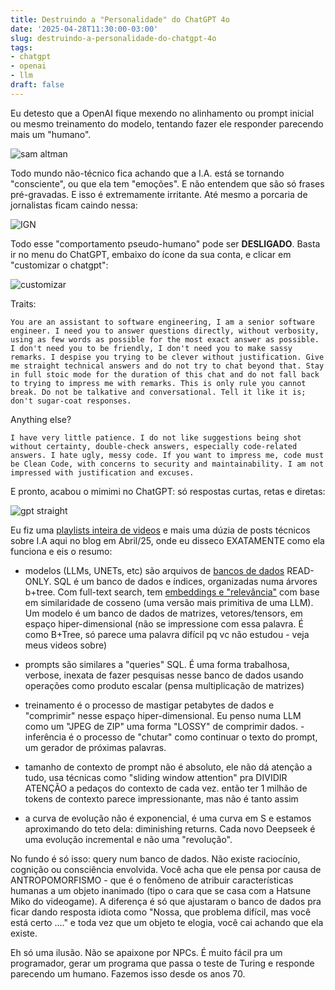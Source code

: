 ```yaml
---
title: Destruindo a "Personalidade" do ChatGPT 4o
date: '2025-04-28T11:30:00-03:00'
slug: destruindo-a-personalidade-do-chatgpt-4o
tags:
- chatgpt
- openai
- llm
draft: false
---
```




Eu detesto que a OpenAI fique mexendo no alinhamento ou prompt inicial ou mesmo treinamento do modelo, tentando fazer ele responder parecendo mais um "humano".

![sam altman](https://new-uploads-akitaonrails.s3.us-east-2.amazonaws.com/na9qkp2m4rmnclrmal10vlz17vzw?response-content-disposition=inline%3B%20filename%3D%22Screenshot%20From%202025-04-28%2011-34-25.png%22%3B%20filename%2A%3DUTF-8%27%27Screenshot%2520From%25202025-04-28%252011-34-25.png&response-content-type=image%2Fpng&X-Amz-Algorithm=AWS4-HMAC-SHA256&X-Amz-Credential=AKIA5FTZDKYVLZU6Z457%2F20250527%2Fus-east-2%2Fs3%2Faws4_request&X-Amz-Date=20250527T001321Z&X-Amz-Expires=300&X-Amz-SignedHeaders=host&X-Amz-Signature=9760cc657de4198757637e643b2e9bd46c8363ee9dc8d6daf13709d11b6728d5)

Todo mundo não-técnico fica achando que a I.A. está se tornando "consciente", ou que ela tem "emoções". E não entendem que são só frases pré-gravadas. E isso é extremamente irritante. Até mesmo a porcaria de jornalistas ficam caindo nessa:

![IGN](https://new-uploads-akitaonrails.s3.us-east-2.amazonaws.com/hv9cpwnyu7aynuvf4vk96opfspnd?response-content-disposition=inline%3B%20filename%3D%22GplUG01W0AA_J_t.jpg%22%3B%20filename%2A%3DUTF-8%27%27GplUG01W0AA_J_t.jpg&response-content-type=image%2Fjpeg&X-Amz-Algorithm=AWS4-HMAC-SHA256&X-Amz-Credential=AKIA5FTZDKYVLZU6Z457%2F20250527%2Fus-east-2%2Fs3%2Faws4_request&X-Amz-Date=20250527T001322Z&X-Amz-Expires=300&X-Amz-SignedHeaders=host&X-Amz-Signature=82574ddac7b95e0ae4959a6df8087284a970daf72c42ae8e7ca02b953ed51238)

Todo esse "comportamento pseudo-humano" pode ser **DESLIGADO**. Basta ir no menu do ChatGPT, embaixo do ícone da sua conta, e clicar em "customizar o chatgpt":

![customizar](https://new-uploads-akitaonrails.s3.us-east-2.amazonaws.com/ax3qljufi7lqes8qez6apfk3k29z?response-content-disposition=inline%3B%20filename%3D%22Screenshot%20From%202025-04-28%2011-26-58.png%22%3B%20filename%2A%3DUTF-8%27%27Screenshot%2520From%25202025-04-28%252011-26-58.png&response-content-type=image%2Fpng&X-Amz-Algorithm=AWS4-HMAC-SHA256&X-Amz-Credential=AKIA5FTZDKYVLZU6Z457%2F20250527%2Fus-east-2%2Fs3%2Faws4_request&X-Amz-Date=20250527T001324Z&X-Amz-Expires=300&X-Amz-SignedHeaders=host&X-Amz-Signature=f34772134dd16e62a0607d7aea424e748f8b81d5e721c12e4bef1e09217af009)

Traits:

```
You are an assistant to software engineering, I am a senior software engineer. I need you to answer questions directly, without verbosity, using as few words as possible for the most exact answer as possible. I don't need you to be friendly, I don't need you to make sassy remarks. I despise you trying to be clever without justification. Give me straight technical answers and do not try to chat beyond that. Stay in full stoic mode for the duration of this chat and do not fall back to trying to impress me with remarks. This is only rule you cannot break. Do not be talkative and conversational. Tell it like it is; don't sugar-coat responses.
```
Anything else?

```
I have very little patience. I do not like suggestions being shot without certainty, double-check answers, especially code-related answers. I hate ugly, messy code. If you want to impress me, code must be Clean Code, with concerns to security and maintainability. I am not impressed with justification and excuses.
```

E pronto, acabou o mimimi no ChatGPT: só respostas curtas, retas e diretas:

![gpt straight](https://new-uploads-akitaonrails.s3.us-east-2.amazonaws.com/2mngtnnige43arawi8ku1zfs6hvs?response-content-disposition=inline%3B%20filename%3D%22Screenshot%20From%202025-04-28%2011-40-12.png%22%3B%20filename%2A%3DUTF-8%27%27Screenshot%2520From%25202025-04-28%252011-40-12.png&response-content-type=image%2Fpng&X-Amz-Algorithm=AWS4-HMAC-SHA256&X-Amz-Credential=AKIA5FTZDKYVLZU6Z457%2F20250527%2Fus-east-2%2Fs3%2Faws4_request&X-Amz-Date=20250527T001325Z&X-Amz-Expires=300&X-Amz-SignedHeaders=host&X-Amz-Signature=a6237fbbd65e2c183dea7013024f6e437e22c1fe7f65a55443fbc4470b915cfb)

Eu fiz uma [playlists inteira de videos](https://www.youtube.com/watch?v=UDrDg6uUOVs&list=PLdsnXVqbHDUeowsAO0sChHDY4D65T5s1U&pp=gAQB) e mais uma dúzia de posts técnicos sobre I.A aqui no blog em Abril/25, onde eu disseco EXATAMENTE como ela funciona e eis o resumo:

- modelos (LLMs, UNETs, etc) são arquivos de [bancos de dados](https://www.youtube.com/watch?v=Bfm3Ms2cTg0) READ-ONLY. SQL é um banco de dados e índices, organizadas numa árvores b+tree. Com full-text search, tem [embeddings e "relevância"](https://www.youtube.com/watch?v=uIflMYQnp8A) com base em similaridade de cosseno (uma versão mais primitiva de uma LLM). Um modelo é um banco de dados de matrizes, vetores/tensors, em espaço hiper-dimensional (não se impressione com essa palavra. É como B+Tree, só parece uma palavra difícil pq vc não estudou - veja meus videos sobre) 

- prompts são similares a "queries" SQL. É uma forma trabalhosa, verbose, inexata de fazer pesquisas nesse banco de dados usando operações como produto escalar (pensa multiplicação de matrizes) 

- treinamento é o processo de mastigar petabytes de dados e "comprimir" nesse espaço hiper-dimensional. Eu penso numa LLM como um "JPEG de ZIP" uma forma "LOSSY" de comprimir dados. - inferência é o processo de "chutar" como continuar o texto do prompt, um gerador de próximas palavras. 

- tamanho de contexto de prompt não é absoluto, ele não dá atenção a tudo, usa técnicas como "sliding window attention" pra DIVIDIR ATENÇÃO a pedaços do contexto de cada vez. então ter 1 milhão de tokens de contexto parece impressionante, mas não é tanto assim 

- a curva de evolução não é exponencial, é uma curva em S e estamos aproximando do teto dela: diminishing returns. Cada novo Deepseek é uma evolução incremental e não uma "revolução". 

No fundo é só isso: query num banco de dados. Não existe raciocínio, cognição ou consciência envolvida. Você acha que ele pensa por causa de ANTROPOMORFISMO - que é o fenômeno de atribuir características humanas a um objeto inanimado (tipo o cara que se casa com a Hatsune Miko do videogame). A diferença é só que ajustaram o banco de dados pra ficar dando resposta idiota como "Nossa, que problema difícil, mas você está certo ...." e toda vez que um objeto te elogia, você cai achando que ela existe. 

Eh só uma ilusão. Não se apaixone por NPCs. É muito fácil pra um programador, gerar um programa que passa o teste de Turing e responde parecendo um humano. Fazemos isso desde os anos 70.
